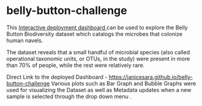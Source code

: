 # belly-button-challenge


This [Interactive deployment dashboard ](https://janicesara.github.io/belly-button-challenge/) can be used to explore the Belly Button Biodiversity dataset which catalogs the microbes that colonize human navels.

The dataset reveals that a small handful of microbial species (also called operational taxonomic units, or OTUs, in the study) were present in more than 70% of people, while the rest were relatively rare.

Direct Link to the deployed Dashboard - https://janicesara.github.io/belly-button-challenge
Various plots such as Bar Graph and Bubble Graphs were used for visualizing the Dataset as well as  Metadata updates when a new sample is selected through the drop down menu .
